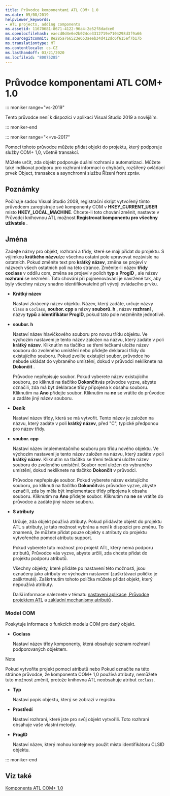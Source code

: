 ```yaml
---
title: Průvodce komponentami ATL COM+ 1.0
ms.date: 05/08/2019
helpviewer_keywords:
- ATL projects, adding components
ms.assetid: 11670681-8671-4122-96a4-2e52f8dadce0
ms.openlocfilehash: eaecd0d4e6e2b024ce3312719e7104298d3f9a66
ms.sourcegitcommit: 8e285a766523e653aeeb34d412dc6f615ef7b17b
ms.translationtype: MT
ms.contentlocale: cs-CZ
ms.lasthandoff: 03/21/2020
ms.locfileid: "80075285"
---
```

# <a name="atl-com-10-component-wizard"></a>Průvodce komponentami ATL COM+ 1.0

::: moniker range="vs-2019"

Tento průvodce není k dispozici v aplikaci Visual Studio 2019 a novějším.

::: moniker-end

::: moniker range="<=vs-2017"

Pomocí tohoto průvodce můžete přidat objekt do projektu, který podporuje služby COM+ 1,0, včetně transakcí.

Můžete určit, zda objekt podporuje duální rozhraní a automatizaci. Můžete také indikovat podporu pro rozhraní informací o chybách, rozšířený ovládací prvek Object, transakce a asynchronní službu Řízení front zpráv.

## <a name="remarks"></a>Poznámky

Počínaje sadou Visual Studio 2008, registrační skript vytvořený tímto průvodcem zaregistruje své komponenty COM v **HKEY_CURRENT_USER** místo **HKEY_LOCAL_MACHINE**. Chcete-li toto chování změnit, nastavte v Průvodci knihovnou ATL možnost **Registrovat komponentu pro všechny uživatele** .

## <a name="names"></a>Jména

Zadejte názvy pro objekt, rozhraní a třídy, které se mají přidat do projektu. S výjimkou **krátkého názvu**lze všechna ostatní pole upravovat nezávisle na ostatních. Pokud změníte text pro **krátký název**, změna se projeví v názvech všech ostatních polí na této stránce. Změníte-li název **třídy coclass** v oddílu com, změna se projeví v polích **typ** a **ProgID** , ale název **rozhraní** se nezmění. Toto chování při pojmenovávání je navržené tak, aby byly všechny názvy snadno identifikovatelné při vývoji ovládacího prvku.

- **Krátký název**

   Nastaví zkrácený název objektu. Název, který zadáte, určuje názvy `Class` a `Coclass`, **soubor. cpp** a názvy **souborů. h** , název **rozhraní** , názvy **typů** a **identifikátor ProgID**, pokud tato pole nezměníte jednotlivě.

- **soubor. h**

   Nastaví název hlavičkového souboru pro novou třídu objektu. Ve výchozím nastavení je tento název založen na názvu, který zadáte v poli **krátký název**. Kliknutím na tlačítko se třemi tečkami uložte název souboru do zvoleného umístění nebo přidejte deklaraci třídy do existujícího souboru. Pokud zvolíte existující soubor, průvodce ho nebude ukládat do vybraného umístění, dokud v průvodci nekliknete na **Dokončit** .

   Průvodce nepřepisuje soubor. Pokud vyberete název existujícího souboru, po kliknutí na tlačítko **Dokončit**vás průvodce vyzve, abyste označili, zda má být deklarace třídy připojena k obsahu souboru. Kliknutím na **Ano** přidejte soubor. Kliknutím na **ne** se vrátíte do průvodce a zadáte jiný název souboru.

- **Deník**

   Nastaví název třídy, která se má vytvořit. Tento název je založen na názvu, který zadáte v poli **krátký název**, před "C", typické předponou pro název třídy.

- **soubor. cpp**

   Nastaví název implementačního souboru pro třídu nového objektu. Ve výchozím nastavení je tento název založen na názvu, který zadáte v poli **krátký název**. Kliknutím na tlačítko se třemi tečkami uložte název souboru do zvoleného umístění. Soubor není uložen do vybraného umístění, dokud nekliknete na tlačítko **Dokončit** v průvodci.

   Průvodce nepřepisuje soubor. Pokud vyberete název existujícího souboru, po kliknutí na tlačítko **Dokončit**vás průvodce vyzve, abyste označili, zda by měla být implementace třídy připojena k obsahu souboru. Kliknutím na **Ano** přidejte soubor. Kliknutím na **ne** se vrátíte do průvodce a zadáte jiný název souboru.

- **S atributy**

   Určuje, zda objekt používá atributy. Pokud přidáváte objekt do projektu ATL s atributy, je tato možnost vybrána a není k dispozici pro změnu. To znamená, že můžete přidat pouze objekty s atributy do projektu vytvořeného pomocí atributu support.

   Pokud vyberete tuto možnost pro projekt ATL, který nemá podporu atributů, Průvodce vás vyzve, abyste určili, zda chcete přidat do projektu podporu atributů.

   Všechny objekty, které přidáte po nastavení této možnosti, jsou označeny jako atributy ve výchozím nastavení (zaškrtávací políčko je zaškrtnuté). Zaškrtnutím tohoto políčka můžete přidat objekt, který nepoužívá atributy.

   Další informace naleznete v tématu [nastavení aplikace, Průvodce projektem ATL](../../atl/reference/application-settings-atl-project-wizard.md) a [základní mechanismy atributů](../../windows/basic-mechanics-of-attributes.md) .

### <a name="com"></a>Model COM

Poskytuje informace o funkcích modelu COM pro daný objekt.

- **Coclass**

   Nastaví název třídy komponenty, která obsahuje seznam rozhraní podporovaných objektem.

> [!NOTE]
>  Pokud vytvoříte projekt pomocí atributů nebo Pokud označíte na této stránce průvodce, že komponenta COM+ 1,0 používá atributy, nemůžete tuto možnost změnit, protože knihovna ATL neobsahuje atribut `coclass`.

- **Typ**

   Nastaví popis objektu, který se zobrazí v registru.

- **Prostředí**

   Nastaví rozhraní, které jste pro svůj objekt vytvořili. Toto rozhraní obsahuje vaše vlastní metody.

- **ProgID**

   Nastaví název, který mohou kontejnery použít místo identifikátoru CLSID objektu.

::: moniker-end

## <a name="see-also"></a>Viz také

[Komponenta ATL COM+ 1,0](../../atl/reference/adding-an-atl-com-plus-1-0-component.md)
